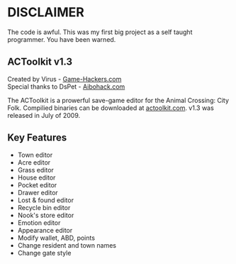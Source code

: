 
**DISCLAIMER**
=============

The code is awful. This was my first big project as a self taught programmer. You have been warned.  

ACToolkit v1.3
--------------

Created by Virus - [Game-Hackers.com]  
Special thanks to DsPet - [Aibohack.com]  


The ACToolkit is a prowerful save-game editor for the Animal Crossing: City Folk. Compilied binaries can be downloaded at [actoolkit.com]. v1.3 was released in July of 2009.


Key Features
-----------
 * Town editor
 * Acre editor
 * Grass editor
 * House editor
 * Pocket editor
 * Drawer editor
 * Lost & found editor
 * Recycle bin editor
 * Nook's store editor
 * Emotion editor
 * Appearance editor
 * Modify wallet, ABD, points
 * Change resident and town names
 * Change gate style

[Game-Hackers.com]: http://game-hackers.com
[Aibohack.com]: http://aibohack.com
[actoolkit.com]: http://actoolkit.com
